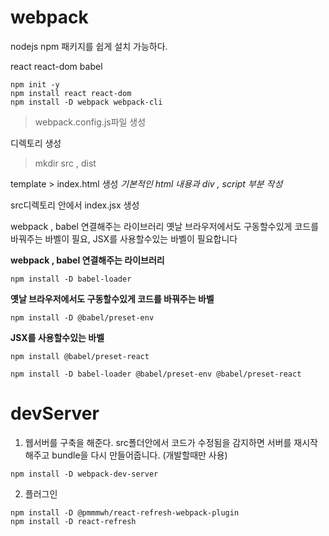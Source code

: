# webpack



nodejs
npm 패키지를 쉽게 설치 가능하다.

react
react-dom
babel

 ```
 npm init -y
 npm install react react-dom
 npm install -D webpack webpack-cli
 ```

 >webpack.config.js파일 생성

 디렉토리 생성
 >mkdir src , dist

 template > index.html 생성
 *기본적인 html 내용과 div , script 부분 작성*

 src디렉토리 안에서 index.jsx 생성

 webpack , babel 연결해주는 라이브러리
 옛날 브라우저에서도 구동할수있게 코드를 바꿔주는 바벨이 필요,
 JSX를 사용할수있는 바벨이 필요합니다


 **webpack , babel 연결해주는 라이브러리**
 ```
 npm install -D babel-loader
 ```

**옛날 브라우저에서도 구동할수있게 코드를 바꿔주는 바벨**
 ```
 npm install -D @babel/preset-env
 ```

 **JSX를 사용할수있는 바벨**
 ```
 npm install @babel/preset-react
 ```

 ```
 npm install -D babel-loader @babel/preset-env @babel/preset-react
 ```


# devServer
1. 웹서버를 구축을 해준다.
src폴더안에서 코드가 수정됨을 감지하면 서버를 재시작해주고 bundle을 다시 만들어줍니다.
(개발할때만 사용)

```
npm install -D webpack-dev-server
```

2. 플러그인
```
npm install -D @pmmmwh/react-refresh-webpack-plugin
npm install -D react-refresh

```